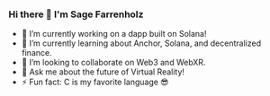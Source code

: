 ### Hi there 👋 I'm Sage Farrenholz

- 🔭 I’m currently working on a dapp built on Solana!
- 🌱 I’m currently learning about Anchor, Solana, and decentralized finance.
- 👯 I’m looking to collaborate on Web3 and WebXR.
- 💬 Ask me about the future of Virtual Reality!
- ⚡ Fun fact: C is my favorite language 😎 
